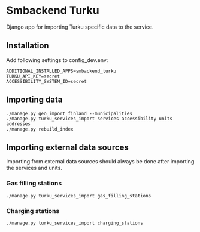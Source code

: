 # Smbackend Turku

Django app for importing Turku specific data to the service.

## Installation

Add following settings to config_dev.env:

```
ADDITIONAL_INSTALLED_APPS=smbackend_turku
TURKU_API_KEY=secret
ACCESSIBILITY_SYSTEM_ID=secret
```

## Importing data
```
./manage.py geo_import finland --municipalities
./manage.py turku_services_import services accessibility units addresses
./manage.py rebuild_index
```

## Importing external data sources

Importing from external data sources should always be done after importing the services and units.

### Gas filling stations
```
./manage.py turku_services_import gas_filling_stations
```

### Charging stations
```
./manage.py turku_services_import charging_stations
```
